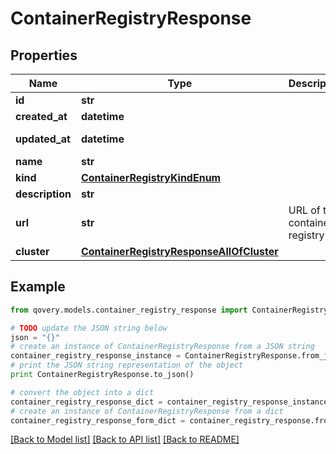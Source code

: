 # ContainerRegistryResponse


## Properties

Name | Type | Description | Notes
------------ | ------------- | ------------- | -------------
**id** | **str** |  | [readonly] 
**created_at** | **datetime** |  | [readonly] 
**updated_at** | **datetime** |  | [optional] [readonly] 
**name** | **str** |  | [optional] 
**kind** | [**ContainerRegistryKindEnum**](ContainerRegistryKindEnum.md) |  | [optional] 
**description** | **str** |  | [optional] 
**url** | **str** | URL of the container registry | [optional] 
**cluster** | [**ContainerRegistryResponseAllOfCluster**](ContainerRegistryResponseAllOfCluster.md) |  | [optional] 

## Example

```python
from qovery.models.container_registry_response import ContainerRegistryResponse

# TODO update the JSON string below
json = "{}"
# create an instance of ContainerRegistryResponse from a JSON string
container_registry_response_instance = ContainerRegistryResponse.from_json(json)
# print the JSON string representation of the object
print ContainerRegistryResponse.to_json()

# convert the object into a dict
container_registry_response_dict = container_registry_response_instance.to_dict()
# create an instance of ContainerRegistryResponse from a dict
container_registry_response_form_dict = container_registry_response.from_dict(container_registry_response_dict)
```
[[Back to Model list]](../README.md#documentation-for-models) [[Back to API list]](../README.md#documentation-for-api-endpoints) [[Back to README]](../README.md)


